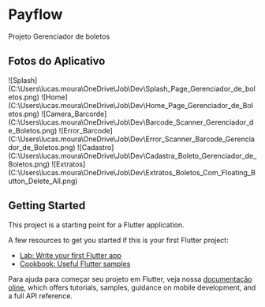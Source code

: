 # Payflow

Projeto Gerenciador de boletos

## Fotos do Aplicativo

![Splash] (C:\Users\lucas.moura\OneDrive\Job\Dev\Splash_Page_Gerenciador_de_boletos.png)
![Home] (C:\Users\lucas.moura\OneDrive\Job\Dev\Home_Page_Gerenciador_de_Boletos.png)
![Camera_Barcorde] (C:\Users\lucas.moura\OneDrive\Job\Dev\Barcode_Scanner_Gerenciador_de_Boletos.png)
![Error_Barcode] (C:\Users\lucas.moura\OneDrive\Job\Dev\Error_Scanner_Barcode_Gerenciador_de_Boletos.png)
![Cadastro] (C:\Users\lucas.moura\OneDrive\Job\Dev\Cadastra_Boleto_Gerenciador_de_Boletos.png)
![Extratos] (C:\Users\lucas.moura\OneDrive\Job\Dev\Extratos_Boletos_Com_Floating_Button_Delete_All.png)


## Getting Started

This project is a starting point for a Flutter application.

A few resources to get you started if this is your first Flutter project:

- [Lab: Write your first Flutter app](https://flutter.dev/docs/get-started/codelab)
- [Cookbook: Useful Flutter samples](https://flutter.dev/docs/cookbook)

Para ajuda para começar seu projeto em Flutter, veja nossa 
[documentação oline](https://flutter.dev/docs), which offers tutorials,
samples, guidance on mobile development, and a full API reference.
